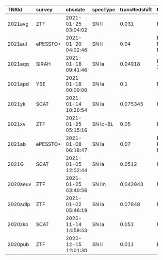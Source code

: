 | TNSId     | survey    | obsdate              | specType  | transRedshift  | telescope           | exptime  | reportAddedDate      | TNSuser           |
|:----------|:----------|:---------------------|:----------|:---------------|:--------------------|:---------|:---------------------|:------------------|
| 2021avg   | ZTF       | 2021-01-25 03:04:02  | SN II     | 0.031          | NOT_ALFOSC          | 1800     | 2021-01-25 09:47:54  | sschulze          |
| 2021aul   | ePESSTO+  | 2021-01-20 04:02:46  | SN II     | 0.04           | ESO-NTT_EFOSC2-NTT  | 900      | 2021-01-20 15:14:44  | ePESSTOplus_Bot1  |
| 2021aqq   | SIRAH     | 2021-01-18 09:41:46  | SN Ia     | 0.04918        | Lick-3m_KAST        |          | 2021-01-18 23:46:03  | saurabh           |
| 2021apd   | YSE       | 2021-01-18 00:00:00  | SN Ia     | 0.1            | NOT_ALFOSC          |          | 2021-01-19 10:24:34  | crangus           |
| 2021yk    | SCAT      | 2021-01-14 10:20:54  | SN Ia     | 0.075345       | UH88_SNIFS          | 3020     | 2021-01-14 20:58:47  | jhinkle           |
| 2021xv    | ZTF       | 2021-01-25 05:15:16  | SN Ic-BL  | 0.05           | NOT_ALFOSC          | 1800     | 2021-01-25 09:53:02  | sschulze          |
| 2021ab    | ePESSTO+  | 2021-01-08 06:18:47  | SN Ia     | 0.07           | ESO-NTT_EFOSC2-NTT  | 600      | 2021-01-08 19:51:35  | ePESSTOplus_Bot1  |
| 2021G     | SCAT      | 2021-01-05 12:02:44  | SN Ia     | 0.0512         | UH88_SNIFS          | 1800     | 2021-01-05 18:00:30  | tuckerma          |
| 2020aeuv  | ZTF       | 2021-01-25 03:40:56  | SN IIn    | 0.042843       | NOT_ALFOSC          | 1800     | 2021-01-25 09:50:52  | sschulze          |
| 2020adlp  | ZTF       | 2021-01-02 05:46:19  | SN Ia     | 0.07848        | P60_SEDM            | 2700     | 2021-01-06 23:11:37  | ZTF_Bot1          |
| 2020zko   | SCAT      | 2020-11-14 14:59:43  | SN Ia     | 0.051          | UH88_SNIFS          | 1800     | 2020-11-14 15:57:06  | tuckerma          |
| 2020pub   | ZTF       | 2020-12-15 12:01:30  | SN II     | 0.011          | P60_SEDM            | 2700     | 2020-12-20 15:42:05  | ZTF_Bot1          |